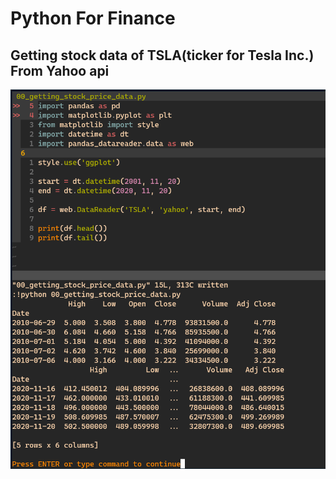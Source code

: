 # Python For Finance

## Getting stock data of TSLA(ticker for Tesla Inc.) From Yahoo api
  ![getting_stock_data_img](https://github.com/JDRanpariya/Python_Projects/blob/master/img/getting_stock_data.png)

